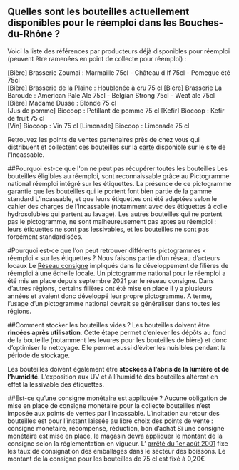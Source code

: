 ## Quelles sont les bouteilles actuellement disponibles pour le réemploi dans les Bouches-du-Rhône ?
Voici la liste des références par producteurs déjà disponibles pour réemploi (peuvent être ramenées en point de collecte pour réemploi) : 

[Bière] Brasserie	Zoumai : Marmaille 75cl - Château d'If 75cl - Pomegue été 75cl <br/>
[Bière] Brasserie de la Plaine : Houblonée à cru 75 cl 
[Bière] Brasserie	La Baroude : American Pale Ale 75cl - Belgian Strong 75cl - 	Weat ale 75cl
[Bière]	Madame Dusse	: Blonde	75 cl	
[Jus de  pomme]	Biocoop	:	Petillant de pomme 75 cl
[Kefir]	Biocoop	: Kefir de fruit	75 cl	
[Vin]	Biocoop	: Vin 75 cl
[Limonade]	Biocoop :	Limonade 75 cl

Retrouvez les points de ventes partenaires près de chez vous qui distribuent et collectent ces bouteilles sur la [carte](http://umap.openstreetmap.fr/fr/map/lincassable-ou-trouver-rammener-mes-bouteilles_610505#1/43/6) disponible sur le site de l'Incassable. 


##Pourquoi est-ce que l'on ne peut pas récupérer toutes les bouteilles 
Les bouteilles éligibles au réemploi, sont reconnaissable grâce au Pictogramme national réemploi intégré sur les étiquettes. La présence de ce pictogramme garantie que les bouteilles qui le portent font bien partie de la gamme standard L’Incassable, et que leurs étiquettes ont été adaptées selon le cahier des charges de l’Incassable (notamment avec des étiquettes à colle hydrosolubles qui partent au lavage). 
Les autres bouteilles qui ne portent pas le pictogramme, ne sont malheureusement pas aptes au réemploi : leurs étiquettes ne sont pas lessivables, et les bouteilles ne sont pas forcément standardisées. 


#Pourquoi est-ce que l’on peut retrouver différents pictogrammes « réemploi «  sur les étiquettes ? 
Nous faisons partie d’un réseau d’acteurs locaux Le [Réseau consigne](http://www.reseauconsigne.com/) impliqués dans le développement de filières de réemploi à une échelle locale.
Un pictogramme national pour le réemploi a été mis en place depuis septembre 2021 par le réseau consigne. 
Dans d’autres régions, certains filières ont été mise en place il y a plusieurs années et avaient donc développé leur propre pictogramme. 
A terme, l’usage d’un pictogramme national devrait se généraliser dans toutes les régions. 


##Comment stocker les bouteilles vides ?
Les bouteilles doivent être **rincées après utilisation**. Cette étape permet d’enlever les dépôts au fond de la bouteille (notamment les levures pour les bouteilles de bière) et donc d’optimiser le nettoyage. 
Elle permet aussi d’éviter les nuisibles pendant la période de stockage. 

Les bouteilles doivent également être **stockées à l’abris de la lumière et de l’humidité**.  L’exposition aux UV et à l’humidité des bouteilles altèrent en effet la lessivable des étiquettes. 
 

##Est-ce qu’une consigne monétaire est appliquée ? 
Aucune obligation de mise en place de consigne monétaire pour la collecte bouteilles n’est imposée aux points de ventes par l’Incassable. 
L’incitation au retour des bouteilles est pour l’instant laissée au libre choix des points de vente : consigne monétaire, récompense, réduction, bon d’achat 
Si une consigne monétaire est mise en place, le magasin devra appliquer le montant de la consigne selon la réglementation en vigueur. 
L’ [arrêté du 1er août 2001](https://www.legifrance.gouv.fr/jorf/id/JORFTEXT000000406764) fixe les taux de consignation des emballages dans le secteur des boissons.  Le montant de la consigne pour les bouteilles de 75 cl est fixé à 0,20€




